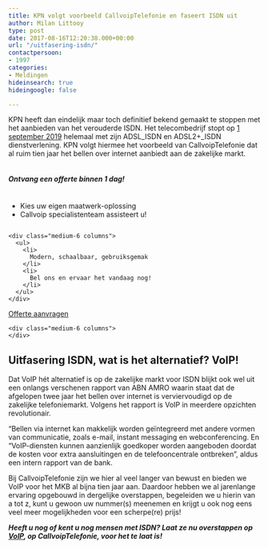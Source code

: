 ```yaml
---
title: KPN volgt voorbeeld CallvoipTelefonie en faseert ISDN uit
author: Milan Littooy
type: post
date: 2017-08-16T12:20:38.000+00:00
url: "/uitfasering-isdn/"
contactpersoon:
- 1997
categories:
- Meldingen
hideinsearch: true
hideingoogle: false

---
```

KPN heeft dan eindelijk maar toch definitief bekend gemaakt te stoppen met het aanbieden van het verouderde ISDN. Het telecombedrijf stopt op <a href="https://www.kpn-wholesale.com/kpn-wholesale/nieuws/laatste-nieuws/end-of-life-wba-adsl_isdn-en-adsl2_isdn-per-1-maart-2020.htm" target="_blank">1 september 2019</a> helemaal met zijn ADSL\_ISDN en ADSL2+\_ISDN dienstverlening. KPN volgt hiermee het voorbeeld van CallvoipTelefonie dat al ruim tien jaar het bellen over internet aanbiedt aan de zakelijke markt.

<!--more-->

<div class="callout">
  <div class="row columns">
    <h5>
      Ontvang een offerte binnen 1 dag!
    </h5>
  </div>
  
  <div class="row">
    <div class="medium-6 columns">
      <ul>
        <li>
          Kies uw eigen maatwerk-oplossing
        </li>
        <li>
          Callvoip specialistenteam assisteert u!
        </li>
      </ul>
    </div>
    
    <div class="medium-6 columns">
      <ul>
        <li>
          Modern, schaalbaar, gebruiksgemak
        </li>
        <li>
          Bel ons en ervaar het vandaag nog!
        </li>
      </ul>
    </div>
  </div>
  
  <div class="row">
    <div class="medium-6 columns">
      <a class="button expanded" href="/offerteaanvragen" target="">Offerte aanvragen</a>
    </div>
    
    <div class="medium-6 columns">
    </div>
  </div>
</div>

## Uitfasering ISDN, wat is het alternatief? VoIP!

Dat VoIP hét alternatief is op de zakelijke markt voor ISDN blijkt ook wel uit een onlangs verschenen rapport van ABN AMRO waarin staat dat de afgelopen twee jaar het bellen over internet is verviervoudigd op de zakelijke telefoniemarkt. Volgens het rapport is VoIP in meerdere opzichten revolutionair.</br>
   
“Bellen via internet kan makkelijk worden geïntegreerd met andere vormen van communicatie, zoals e-mail, instant messaging en webconferencing. En “VoIP-diensten kunnen aanzienlijk goedkoper worden aangeboden doordat de kosten voor extra aansluitingen en de telefooncentrale ontbreken”, aldus een intern rapport van de bank. </br>
  
Bij CallvoipTelefonie zijn we hier al veel langer van bewust en bieden we VoIP voor het MKB al bijna tien jaar aan. Daardoor hebben we al jarenlange ervaring opgebouwd in dergelijke overstappen, begeleiden we u hierin van a tot z, kunt u gewoon uw nummer(s) meenemen en krijgt u ook nog eens veel meer mogelijkheden voor een scherpe(re) prijs!</br>
  
_**Heeft u nog of kent u nog mensen met ISDN? Laat ze nu overstappen op <a href="https://www.callvoiptelefonie.nl/hosted-voip/" target="_blank">VoIP</a>, op CallvoipTelefonie, voor het te laat is!**_ 

</br>